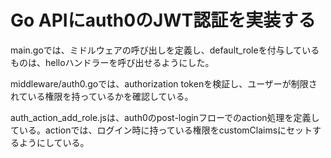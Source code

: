 # Go APIにauth0のJWT認証を実装する

main.goでは、ミドルウェアの呼び出しを定義し、default_roleを付与しているものは、helloハンドラーを呼び出せるようにした。

middleware/auth0.goでは、authorization tokenを検証し、ユーザーが制限されている権限を持っているかを確認している。

auth_action_add_role.jsは、auth0のpost-loginフローでのaction処理を定義している。actionでは、ログイン時に持っている権限をcustomClaimsにセットするようにしている。